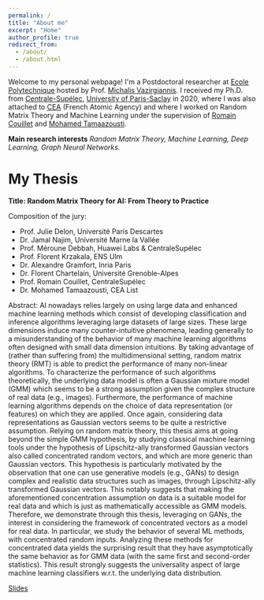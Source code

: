 ```yaml
---
permalink: /
title: "About me"
excerpt: "Home"
author_profile: true
redirect_from: 
  - /about/
  - /about.html
---
```


Welcome to my personal webpage! I'm a Postdoctoral researcher at [Ecole Polytechnique](https://www.polytechnique.edu/en) hosted by Prof. [Michalis Vazirgiannis](http://www.lix.polytechnique.fr/Labo/Michalis.Vazirgiannis/). I received my Ph.D. from [Centrale-Supélec](https://www.centralesupelec.fr/), [University of Paris-Saclay](https://www.universite-paris-saclay.fr/en) in 2020, where I was also attached to [CEA](http://www.cea.fr/) (French Atomic Agency) and where I worked on Random Matrix Theory and Machine Learning under the supervision of [Romain Couillet](https://romaincouillet.hebfree.org/) and [Mohamed Tamaazousti](http://mohamed-tamaazousti.com/).

**Main research interests**
*Random Matrix Theory, Machine Learning, Deep Learning, Graph Neural Networks.*

My Thesis
======
**Title: Random Matrix Theory for AI: From Theory to Practice**

Composition of the jury:
- Prof. Julie Delon, Université Paris Descartes
- Dr. Jamal Najim, Université Marne la Vallée
- Prof. Méroune Debbah, Huawei Labs & CentraleSupélec
- Prof. Florent Krzakala, ENS Ulm
- Dr. Alexandre Gramfort, Inria Paris
- Dr. Florent Chartelain, Université Grenoble-Alpes
- Prof. Romain Couillet, CentraleSupélec
- Dr. Mohamed Tamaazousti, CEA List

Abstract: AI nowadays relies largely on using large data and enhanced machine learning methods which consist of developing classification and inference algorithms leveraging large datasets of large sizes. These large dimensions induce many counter-intuitive phenomena, leading generally to a misunderstanding of the behavior of many machine learning algorithms often designed with small data dimension intuitions. By taking advantage of (rather than suffering from) the multidimensional setting, random matrix theory (RMT) is able to predict the performance of many non-linear algorithms. To characterize the performance of such algorithms theoretically, the underlying data model is often a Gaussian mixture model (GMM) which seems to be a strong assumption given the complex structure of real data (e.g., images). Furthermore, the performance of machine learning algorithms depends on the choice of data representation (or features) on which they are applied. Once again, considering data representations as Gaussian vectors seems to be quite a restrictive assumption. Relying on random matrix theory, this thesis aims at going beyond the simple GMM hypothesis, by studying classical machine learning tools under the hypothesis of Lipschitz-ally transformed Gaussian vectors also called concentrated random vectors, and which are more generic than Gaussian vectors. This hypothesis is particularly motivated by the observation that one can use generative models (e.g., GANs) to design complex and realistic data structures such as images, through Lipschitz-ally transformed Gaussian vectors. This notably suggests that making the aforementioned concentration assumption on data is a suitable model for real data and which is just as mathematically accessible as GMM models. Therefore, we demonstrate through this thesis, leveraging on GANs, the interest in considering the framework of concentrated vectors as a model for real data. In particular, we study the behavior of several ML methods, with concentrated random inputs. Analyzing these methods for concentrated data yields the surprising result that they have asymptotically the same behavior as for GMM data (with the same first and second-order statistics). This result strongly suggests the universality aspect of large machine learning classifiers w.r.t. the underlying data distribution.

[Slides](link)



